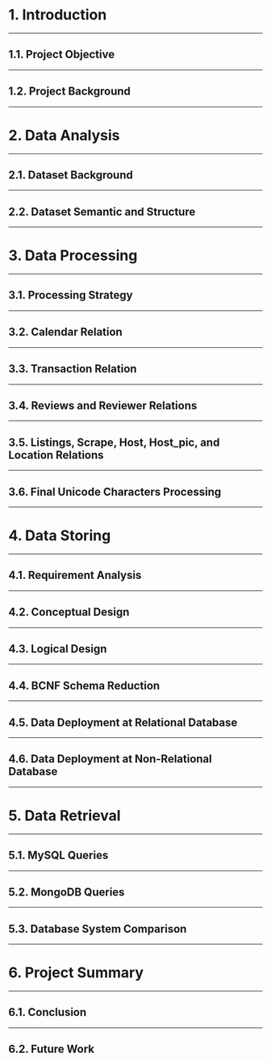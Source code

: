 # 1. Introduction


---

## 1.1. Project Objective


---

## 1.2. Project Background


--- 

# 2. Data Analysis


---

## 2.1. Dataset Background


---

## 2.2. Dataset Semantic and Structure


---

# 3. Data Processing


---

## 3.1. Processing Strategy


---

## 3.2. Calendar Relation


---

## 3.3. Transaction Relation


---

## 3.4. Reviews and Reviewer Relations


---

## 3.5. Listings, Scrape, Host, Host_pic, and Location Relations


---

## 3.6. Final Unicode Characters Processing


---

# 4. Data Storing


---

## 4.1. Requirement Analysis


---

## 4.2. Conceptual Design


---

## 4.3. Logical Design


---

## 4.4. BCNF Schema Reduction


---

## 4.5. Data Deployment at Relational Database


---

## 4.6. Data Deployment at Non-Relational Database


---

# 5. Data Retrieval


---

## 5.1. MySQL Queries


---

## 5.2. MongoDB Queries


---

## 5.3. Database System Comparison


---

# 6. Project Summary


---

## 6.1. Conclusion


---

## 6.2. Future Work



